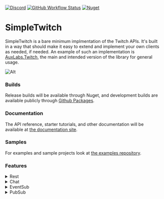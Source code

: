 [![Discord](https://discordapp.com/api/guilds/257698577894080512/widget.png)](https://discord.gg/yd8x2wM) 
[![GitHub Workflow Status](https://img.shields.io/github/actions/workflow/status/AuxLabs/SimpleTwitch/main.yml?logo=github)](https://github.com/AuxLabs/SimpleTwitch/actions/workflows/main.yml)
[![Nuget](https://img.shields.io/nuget/v/AuxLabs.SimpleTwitch?logo=nuget)]()

# SimpleTwitch

SimpleTwitch is a bare minimum implmentation of the Twitch APIs. It's built in a way that should make it easy to extend and implement your own clients as needed, if needed. An example of such an implementation is [AuxLabs.Twitch](https://github.com/AuxLabs/Twitch), the main and intended version of the library for general usage.

![Alt](https://repobeats.axiom.co/api/embed/acf35d86a762b5cebeda64f3907597676d78a84c.svg "Repobeats analytics image")

### Builds

Release builds will be available through Nuget, and development builds are available publicly through [Github Packages](https://github.com/orgs/AuxLabs/packages?repo_name=SimpleTwitch).

### Documentation

The API reference, starter tutorials, and other documentation will be available at [the documentation site](https://auxlabs.org/SimpleTwitch/).

### Samples

For examples and sample projects look at [the examples repository](https://github.com/AuxLabs/SimpleTwitch-Examples).

### Features
<details>
  <summary>Rest</summary>
    
- [x] Global ratelimit handling
- [ ] Unique endpoint ratelimit handling
- [ ] Automatic token refresh
- [x] Provide a custom ratelimiter
- [x] Connect to a custom rest api url
- [ ] All endpoint categories progress
  - [x] 5/5 Identity
  - [x] 1/1 Ads
  - [x] 2/2 Analytics
  - [x] 3/3 Bits
  - [x] 3/3 Channels
  - [x] 6/6 Channel Points
  - [x] 2/2 Charity
  - [x] 12/12 Chat
  - [x] 2/2 Clips
  - [ ] 0/4 Drops
  - [ ] 0/12 Extensions
  - [x] 3/3 EventSub
  - [x] 2/2 Games
  - [x] 1/1 Goals
  - [x] 1/1 Hype Trains
  - [ ] 5/19 Moderation
  - [x] 3/3 Polls
  - [x] 3/3 Predictions
  - [ ] 0/2 Raids
  - [ ] 0/6 Schedule
  - [ ] 0/2 Search
  - [ ] 0/3 Music
  - [ ] 0/5 Streams
  - [ ] 0/2 Subscriptions
  - [ ] 0/3 Tags
  - [ ] 0/2 Teams
  - [x] 9/9 Users
  - [x] 2/2 Videos
  - [x] 1/1 Whispers
</details>

<details>
  <summary>Chat</summary>

- [ ] Ratelimit handling
- [x] Automatic heartbeat
- [x] Automatic reconnection
- [x] Auto-detect unhandled tags
- [x] Provide a custom irc serializer
- [x] Connect to a custom websocket chat url
- [x] Authenticate anonymously
- [x] Handle all available events
  - [x] Capability Acknowledged
  - [x] Capability Denied
  - [x] Chat Cleared
  - [x] Message Deleted
  - [x] Global User State
  - [x] Notice Received
  - [x] Message Received
  - [x] Room State Received
  - [x] User Notice Received
  - [x] User State Received
  - [x] Whisper Received
  - [x] Channel Joined
  - [x] Channel Left
  - [x] Names Received
    
</details>

<details>
  <summary>EventSub</summary>

- [x] Subscribe/Unsubscribe/View subscriptions through Rest client
- [ ] Ratelimits and Subscription Costs
- [x] WebSocket client
- [ ] WebHook client
- [ ] Automatic heartbeat
- [x] Automatic reconnection
- [ ] Handle all available events
  - [ ] Followers
  - [ ] Subscriptions
  - [ ] Bits Cheered
  - [ ] Raids
  - [ ] User Banned
  - [ ] User Unbanned
  - [ ] Moderators
  - [ ] Rewards
  - [ ] Redemptions
  - [ ] Polls
  - [ ] Predictions
  - [ ] Charity Donations
  - [ ] Charity Campaigns
  - [ ] Drops Entitlements
  - [ ] Extension Bits Transactions
  - [ ] Goals
  - [ ] Hype Trains
  - [ ] Shield Mode
  - [ ] Shoutouts
  - [ ] Stream Status
  - [ ] Authorization Granted/Revoked
  - [ ] User Updated
    
    
</details>

<details>
  <summary>PubSub</summary>

- [ ] Ratelimits
- [ ] Automatic heartbeat
- [ ] Automatic reconnection
- [ ] Handle all available events
  - [ ] Bits
  - [ ] Bist Badge Unlocks
  - [ ] Channel Point Redemptions
  - [ ] Channel Subscriptions
  - [ ] Automod Queue
  - [ ] Moderator Actions
  - [ ] Low Trust User Status
  - [ ] Mdoerator Notifications
  - [ ] Whispers
    
</details>
